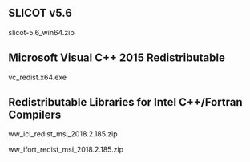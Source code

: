 ## SLICOT v5.6
slicot-5.6_win64.zip

## Microsoft Visual C++ 2015 Redistributable
vc_redist.x64.exe

## Redistributable Libraries for Intel C++/Fortran Compilers
ww_icl_redist_msi_2018.2.185.zip

ww_ifort_redist_msi_2018.2.185.zip
